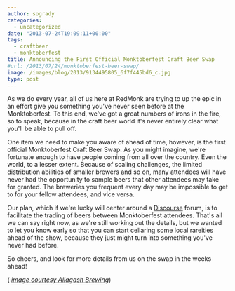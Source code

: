 ```yaml
---
author: sogrady
categories:
  - uncategorized
date: "2013-07-24T19:09:11+00:00"
tags:
  - craftbeer
  - monktoberfest
title: Announcing the First Official Monktoberfest Craft Beer Swap
#url: /2013/07/24/monktoberfest-beer-swap/
image: /images/blog/2013/9134495805_6f7f445bd6_c.jpg
type: post
---
```


As we do every year, all of us here at RedMonk are trying to up the epic in an effort give you something you've never seen before at the Monktoberfest. To this end, we've got a great numbers of irons in the fire, so to speak, because in the craft beer world it's never entirely clear what you'll be able to pull off.

One item we need to make you aware of ahead of time, however, is the first official Monktoberfest Craft Beer Swap. As you might imagine, we're fortunate enough to have people coming from all over the country. Even the world, to a lesser extent. Because of scaling challenges, the limited distribution abilities of smaller brewers and so on, many attendees will have never had the opportunity to sample beers that other attendees may take for granted. The breweries you frequent every day may be impossible to get to for your fellow attendees, and vice versa.

Our plan, which if we're lucky will center around a [Discourse](http://www.discourse.org/) forum, is to facilitate the trading of beers between Monktoberfest attendees. That's all we can say right now, as we're still working out the details, but we wanted to let you know early so that you can start cellaring some local rareities ahead of the show, because they just might turn into something you've never had before.

So cheers, and look for more details from us on the swap in the weeks ahead!

( [_image courtesy Allagash Brewing_](http://www.flickr.com/photos/allagashbrewing/9134495805))